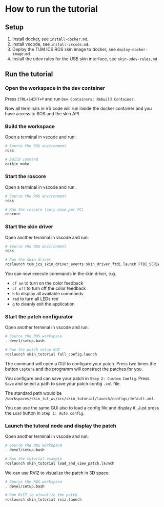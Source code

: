 # How to run the tutorial

## Setup

1) Install docker, see `install-docker.md`.
2) Install vscode, see `install-vscode.md`.
3) Deploy the TUM ICS ROS skin image to docker, see `deploy-docker-image.md`
4) Install the udev rules for the USB skin interface, see `skin-udev-rules.md`



## Run the tutorial 


### Open the workspace in the dev container

Press `CTRL+SHIFT+P` and run `Dev Containers: Rebuild Container`.

Now all terminals in VS code will run inside the docker container and you have
access to ROS and the skin API.


### Build the workspace

Open a terminal in vscode and run:

```bash
# Source the ROS environment
ross

# Build command
catkin_make
```


### Start the roscore

Open a terminal in vscode and run:

```bash
# Source the ROS environment
ross

# Run the roscore (only once per PC)
roscore
```


### Start the skin driver

Open another terminal in vscode and run:

```bash
# Source the ROS environment
ross

# Run the skin driver
roslaunch tum_ics_skin_driver_events skin_driver_ftdi.launch FTDI_SERIAL:=FT6TWWJ2
```

You can now execute commands in the skin driver, e.g. 
- `cf on` to turn on the color feedback
- `cf off` to turn off the color feedback
- `h` to display all available commands
- `red` to turn all LEDs red
- `q` to cleanly exit the application



### Start the patch configurator

Open another terminal in vscode and run:

```bash
# Source the ROS workspace
. devel/setup.bash

# Run the patch setup GUI
roslaunch skin_tutorial full_config.launch
```

The command will open a GUI to configure your patch. Press two times the button 
`Capture` and the programm will construct the patches for you.

You configure and can save your patch in `Step 2: Custom Config`. Press `Save`
and select a path to save your patch config `.xml` file.

The standard path would be `/workspaces/skin_tut_ws/src/skin_tutorial/launch/configs/default.xml`.


You can use the same GUI also to load a config file and display it. Just press
the `Load` button in `Step 1: Auto config`.


### Launch the tutoral node and display the patch

Open another terminal in vscode and run:

```bash
# Source the ROS workspace
. devel/setup.bash

# Run the tutorial example
roslaunch skin_tutorial load_and_view_patch.launch
```

We can use RVIZ to visualize the patch in 3D space:

```bash
# Source the ROS workspace
. devel/setup.bash

# Run RVIZ to visualize the patch
roslaunch skin_tutorial rviz.launch 
```